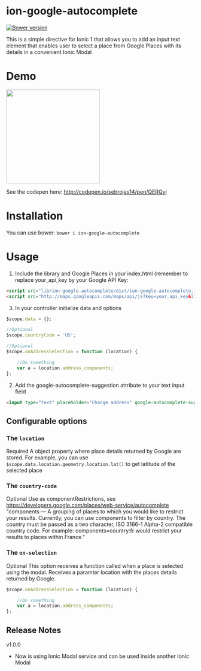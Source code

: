 ion-google-autocomplete
================
[![Bower version](https://badge.fury.io/bo/ion-google-autocomplete.svg)](https://badge.fury.io/bo/ion-google-autocomplete.svg)

This is a simple directive for Ionic 1 that allows you to add an input text element that enables user to select a place from Google Places with its details in a convenient Ionic Modal

# Demo
<img src="https://s3.amazonaws.com/ionic-marketplace/ion-google-autocomplete/screenshot_4.gif" width="250"/>

See the codepen here: http://codepen.io/sebrojas14/pen/QERQyj

# Installation
You can use bower:
`bower i ion-google-autocomplete`

# Usage
1. Include the library and Google Places in your index.html (remember to replace your_api_key by your Google API Key:
```html
<script src="lib/ion-google-autocomplete/dist/ion-google-autocomplete.js"></script>
<script src="http://maps.googleapis.com/maps/api/js?key=your_api_key&libraries=places"></script>
```
3. In your controller initialize data and options
```javascript
$scope.data = {};

//Optional
$scope.countryCode = 'US';

//Optional
$scope.onAddressSelection = function (location) {

    //Do something
    var a = location.address_components;
};
```
2. Add the google-autocomplete-suggestion attribute to your text input field
```html
<input type="text" placeholder="Change address" google-autocomplete-suggestion location="data.location" country-code="{{countryCode}}" on-selection="onAddressSelection(location)" ng-model="data.location.formatted_address" readonly required>
```

## Configurable options

### The `location`
Required
A object property where place details returned by Google are stored. For example, you can use `$scope.data.location.geometry.location.lat()` to get latitude of the selected place

### The `country-code`
Optional
Use as componentRestrictions, see https://developers.google.com/places/web-service/autocomplete
"components — A grouping of places to which you would like to restrict your results. Currently, you can use components to filter by country. The country must be passed as a two character, ISO 3166-1 Alpha-2 compatible country code. For example: components=country:fr would restrict your results to places within France."

### The `on-selection`
Optional
This option receives a function called when a place is selected using the modal. Receives a paramter location with the places details returned by Google.
```javascript
$scope.onAddressSelection = function (location) {

    //Do something
    var a = location.address_components;
};
```

## Release Notes

v1.0.0
- Now is using Ionic Modal service and can be used inside another Ionic Modal
